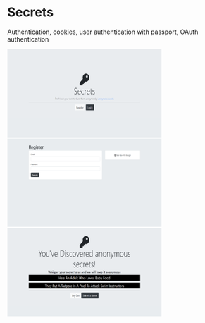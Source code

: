# Secrets
Authentication, cookies, user authentication with passport, OAuth authentication

<img src="demo/home.png" height=200 width=350>
<img src="demo/register.png" height=200 width=350>
<img src="demo/secrets.png" height=200 width=350>
